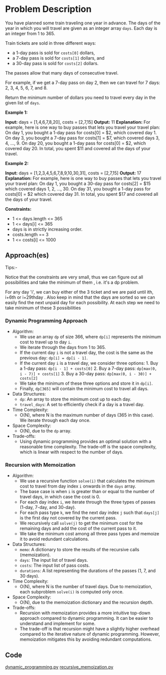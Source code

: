 
# Problem Description

You have planned some train traveling one year in advance. The days of the year in which you will travel are given as an integer array `days`. Each day is an integer from 1 to 365.

Train tickets are sold in three different ways:

* a 1-day pass is sold for `costs[0]` dollars,
* a 7-day pass is sold for `costs[1]` dollars, and
* a 30-day pass is sold for `costs[2]` dollars.

The passes allow that many days of consecutive travel.

For example, if we get a 7-day pass on day 2, then we can travel for 7 days: 2, 3, 4, 5, 6, 7, and 8.

Return the minimum number of dollars you need to travel every day in the given list of `days`.

**Example 1:**

**Input:** days = [1,4,6,7,8,20], costs = [2,7,15]
**Output:** 11
**Explanation:** For example, here is one way to buy passes that lets you travel your travel plan:
On day 1, you bought a 1-day pass for costs[0] = $2, which covered day 1.
On day 3, you bought a 7-day pass for costs[1] = $7, which covered days 3, 4, ..., 9.
On day 20, you bought a 1-day pass for costs[0] = $2, which covered day 20.
In total, you spent $11 and covered all the days of your travel.

**Example 2:**

**Input:** days = [1,2,3,4,5,6,7,8,9,10,30,31], costs = [2,7,15]
**Output:** 17
**Explanation:** For example, here is one way to buy passes that lets you travel your travel plan:
On day 1, you bought a 30-day pass for costs[2] = $15 which covered days 1, 2, ..., 30.
On day 31, you bought a 1-day pass for costs[0] = $2 which covered day 31.
In total, you spent $17 and covered all the days of your travel.

**Constraints:**

* 1 <= days.length <= 365
* 1 <= days[i] <= 365
* days is in strictly increasing order.
* costs.length == 3
* 1 <= costs[i] <= 1000

## Approach(es)

Tips:-

Notice that the constraints are very small, thus we can figure out all possibilities and take the minimum of them , i.e. it's a dp problem.

For any day 'i', we can buy either of the 3 ticket and we are paid until ith, i+6th or i+29thday . Also keep in mind that the days are sorted so we can easily find the next unpaid day for each possibility. At each step we need to take minimum of these 3 possibilities

### Dynamic Programming Approach

* Algorithm:
  * We use an array `dp` of size 366, where `dp[i]` represents the minimum cost to travel up to day `i`.
  * We iterate through the days from 1 to 365.
  * If the current day `i` is not a travel day, the cost is the same as the previous day: `dp[i] = dp[i - 1]`.
  * If the current day `i` is a travel day, we consider three options:
        1. Buy a 1-day pass: `dp[i - 1] + costs[0]`
        2. Buy a 7-day pass: `dp[max(0, i - 7)] + costs[1]`
        3. Buy a 30-day pass: `dp[max(0, i - 30)] + costs[2]`
  * We take the minimum of these three options and store it in `dp[i]`.
  * Finally, `dp[365]` will contain the minimum cost to travel all days.
* Data Structures:
  * `dp`: An array to store the minimum cost up to each day.
  * `travel_days`: A set to efficiently check if a day is a travel day.
* Time Complexity:
  * O(N), where N is the maximum number of days (365 in this case). We iterate through each day once.
* Space Complexity:
  * O(N), due to the `dp` array.
* Trade-offs:
  * Using dynamic programming provides an optimal solution with a reasonable time complexity. The trade-off is the space complexity, which is linear with respect to the number of days.

### Recursion with Memoization

* Algorithm:
  * We use a recursive function `solve(i)` that calculates the minimum cost to travel from day index `i` onwards in the `days` array.
  * The base case is when `i` is greater than or equal to the number of travel days, in which case the cost is 0.
  * For each day index `i`, we iterate through the three types of passes (1-day, 7-day, and 30-day).
  * For each pass type `k`, we find the next day index `j` such that `days[j]` is the first day not covered by the current pass.
  * We recursively call `solve(j)` to get the minimum cost for the remaining days and add the cost of the current pass to it.
  * We take the minimum cost among all three pass types and memoize it to avoid redundant calculations.
* Data Structures:
  * `memo`: A dictionary to store the results of the recursive calls (memoization).
  * `days`: The input list of travel days.
  * `costs`: The input list of pass costs.
  * `durations`: A list representing the durations of the passes (1, 7, and 30 days).
* Time Complexity:
  * O(N), where N is the number of travel days. Due to memoization, each subproblem `solve(i)` is computed only once.
* Space Complexity:
  * O(N), due to the memoization dictionary and the recursion depth.
* Trade-offs:
  * Recursion with memoization provides a more intuitive top-down approach compared to dynamic programming. It can be easier to understand and implement for some.
  * The trade-off is that recursion might have a slightly higher overhead compared to the iterative nature of dynamic programming. However, memoization mitigates this by avoiding redundant computations.

## Code

[dynamic_programming.py](./solution.py)
[recursive_memoization.py](./solutions_recursion.py)

